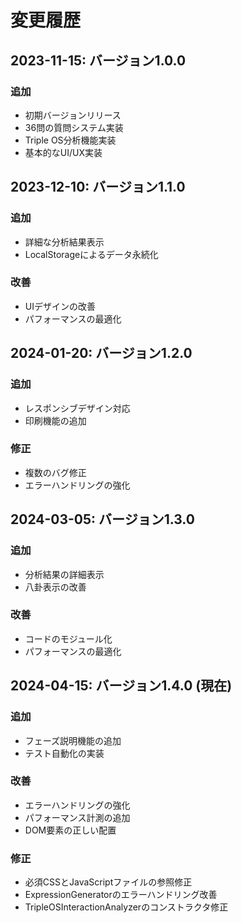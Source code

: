 # 変更履歴

## 2023-11-15: バージョン1.0.0

### 追加
- 初期バージョンリリース
- 36問の質問システム実装
- Triple OS分析機能実装
- 基本的なUI/UX実装

## 2023-12-10: バージョン1.1.0

### 追加
- 詳細な分析結果表示
- LocalStorageによるデータ永続化

### 改善
- UIデザインの改善
- パフォーマンスの最適化

## 2024-01-20: バージョン1.2.0

### 追加
- レスポンシブデザイン対応
- 印刷機能の追加

### 修正
- 複数のバグ修正
- エラーハンドリングの強化

## 2024-03-05: バージョン1.3.0

### 追加
- 分析結果の詳細表示
- 八卦表示の改善

### 改善
- コードのモジュール化
- パフォーマンスの最適化

## 2024-04-15: バージョン1.4.0 (現在)

### 追加
- フェーズ説明機能の追加
- テスト自動化の実装

### 改善
- エラーハンドリングの強化
- パフォーマンス計測の追加
- DOM要素の正しい配置

### 修正
- 必須CSSとJavaScriptファイルの参照修正
- ExpressionGeneratorのエラーハンドリング改善
- TripleOSInteractionAnalyzerのコンストラクタ修正